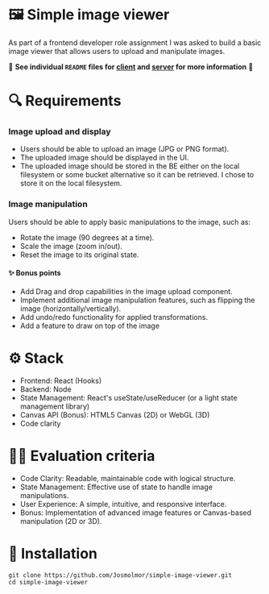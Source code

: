 # 🖼️ Simple image viewer

As part of a frontend developer role assignment I was asked to build a basic image viewer that allows users to upload and manipulate images.

🚨 <strong>See individual `README` files for [client](./client/README.md) and [server](./server/README.md) for more information</strong> 🚨

# 🔍 Requirements

### Image upload and display

- Users should be able to upload an image (JPG or PNG format).
- The uploaded image should be displayed in the UI.
- The uploaded image should be stored in the BE either on the local filesystem or some bucket alternative so it can be retrieved.
  I chose to store it on the local filesystem.

### Image manipulation

Users should be able to apply basic manipulations to the image, such as:

- Rotate the image (90 degrees at a time).
- Scale the image (zoom in/out).
- Reset the image to its original state.

#### ✨ Bonus points

- Add Drag and drop capabilities in the image upload component.
- Implement additional image manipulation features, such as flipping the image
  (horizontally/vertically).
- Add undo/redo functionality for applied transformations.
- Add a feature to draw on top of the image

# ⚙️ Stack

- Frontend: React (Hooks)
- Backend: Node
- State Management: React's useState/useReducer (or a light state management library)
- Canvas API (Bonus): HTML5 Canvas (2D) or WebGL (3D)
- Code clarity

# 🧑‍🏫 Evaluation criteria

- Code Clarity: Readable, maintainable code with logical structure.
- State Management: Effective use of state to handle image manipulations.
- User Experience: A simple, intuitive, and responsive interface.
- Bonus: Implementation of advanced image features or Canvas-based manipulation (2D or
  3D).

# 🚀 Installation

```shell
git clone https://github.com/Josmolmor/simple-image-viewer.git
cd simple-image-viewer
```
